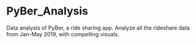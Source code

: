 # PyBer_Analysis
Data analysis of PyBer, a ride sharing app. Analyze all the rideshare data from Jan-May 2019, with compelling visuals.
